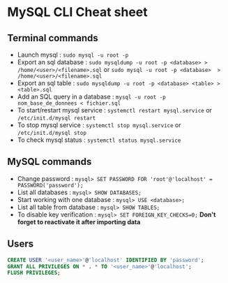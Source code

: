 # MySQL CLI Cheat sheet 

## Terminal commands
- Launch mysql : `sudo mysql -u root -p`
- Export an sql database : `sudo mysqldump -u root -p <database> > /home/<user>/<filename>.sql` or `sudo mysql -u root -p <database>  > /home/<user>/<filename>.sql` 
- Export an sql table : `sudo mysqldump -u root -p <database> <table> > <table>.sql`
- Add an SQL query in a database : `mysql -u root -p nom_base_de_donnees < fichier.sql`
- To start/restart mysql service : `systemctl restart mysql.service` or `/etc/init.d/mysql restart`
- To stop mysql service : `systemctl stop mysql.service` or `/etc/init.d/mysql stop`
- To check mysql status : `systemctl status mysql.service`


## MySQL commands

- Change password : `mysql> SET PASSWORD FOR 'root'@'localhost' = PASSWORD('password');`
- List all databases : `mysql> SHOW DATABASES;`
- Start working with one database : `mysql> USE <database>;`
- List all table from database : `mysql> SHOW TABLES;`
- To disable key verification : `mysql> SET FOREIGN_KEY_CHECKS=0;` **Don't forget to reactivate it after importing data**

## Users
```sql
CREATE USER '<user_name>'@'localhost' IDENTIFIED BY 'password';
GRANT ALL PRIVILEGES ON * . * TO '<user_name>'@'localhost';
FLUSH PRIVILEGES;
```

